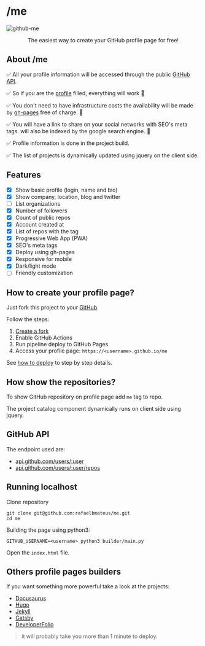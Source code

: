 # /me

![github-me](https://user-images.githubusercontent.com/8009492/184020692-1ed045a6-ebf5-423c-a556-7a1dd729b9cb.gif)
<p align="center">The easiest way to create your GitHub profile page for free!</p>

## About /me

✅ All your profile information will be accessed through the public
[GitHub API](https://docs.github.com/en/rest).

✅ So if you are the [profile](https://github.com/settings/profile) filled,
everything will work 🎒

✅ You don't need to have infrastructure costs the availability will be made by
[gh-pages](https://docs.github.com/en/pages/getting-started-with-github-pages/creating-a-github-pages-site)
free of charge. 🤑

✅ You will have a link to share on your social networks with SEO's meta tags.
will also be indexed by the google search engine. 🚀

✅ Profile information is done in the project build.

✅ The list of projects is dynamically updated using jquery on the client side.

## Features

- [x] Show basic profile (login, name and bio)
- [x] Show company, location, blog and twitter
- [ ] List organizations
- [x] Number of followers
- [x] Count of public repos
- [x] Account created at
- [x] List of repos with the tag
- [x] Progressive Web App (PWA)
- [x] SEO's meta tags
- [x] Deploy using gh-pages
- [x] Responsive for mobile
- [x] Dark/light mode
- [ ] Friendly customization

## How to create your profile page?

Just fork this project to your [GitHub](https://github.com).

Follow the steps:

1. [Create a fork](https://github.com/rafaelbmateus/me/fork)
2. Enable GitHub Actions
3. Run pipeline deploy to GitHub Pages
4. Access your profile page: `https://<username>.github.io/me`

See [how to deploy](/docs/how-to-deploy.md) to step by step details.

## How show the repositories?

To show GitHub repository on profile page add `me` tag to repo.

The project catalog component dynamically runs on client side using jquery.

## GitHub API

The endpoint used are:

- [api.github.com/users/:user](https://api.github.com/users/rafaelbmateus)
- [api.github.com/users/:user/repos](https://api.github.com/users/rafaelbmateus/repos)

## Running localhost

Clone repository

```console
git clone git@github.com:rafaelbmateus/me.git
cd me
```

Building the page using python3:

```console
GITHUB_USERNAME=<username> python3 builder/main.py
```

Open the `index.html` file.

## Others profile pages builders

If you want something more powerful take a look at the projects:

- [Docusaurus](https://docusaurus.io)
- [Hugo](https://gohugo.io)
- [Jekyll](https://jekyllrb.com)
- [Gatsby](https://www.gatsbyjs.com)
- [DeveloperFolio](https://github.com/saadpasta/developerFolio)

> it will probably take you more than 1 minute to deploy.
